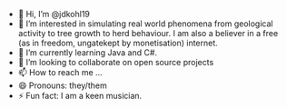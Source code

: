 - 👋 Hi, I’m @jdkohl19
- 👀 I’m interested in simulating real world phenomena from geological activity to tree growth to herd behaviour. I am also a believer in a free (as in freedom, ungatekept by monetisation) internet.
- 🌱 I’m currently learning Java and C#.
- 💞️ I’m looking to collaborate on open source projects
- 📫 How to reach me ...
- 😄 Pronouns: they/them
- ⚡ Fun fact: I am a keen musician.

<!---
jdkohl19/jdkohl19 is a ✨ special ✨ repository because its `README.md` (this file) appears on your GitHub profile.
You can click the Preview link to take a look at your changes.
--->
